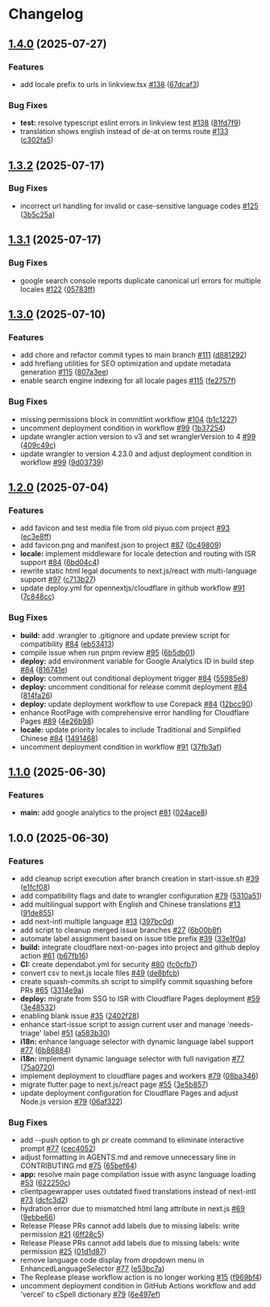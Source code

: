 # Changelog

## [1.4.0](https://github.com/piyuo/piyuo-next/compare/v1.3.2...v1.4.0) (2025-07-27)


### Features

* add locale prefix to urls in linkview.tsx [#138](https://github.com/piyuo/piyuo-next/issues/138) ([67dcaf3](https://github.com/piyuo/piyuo-next/commit/67dcaf390c122317ac91b546e39a295117710b0c))


### Bug Fixes

* **test:** resolve typescript eslint errors in linkview test [#138](https://github.com/piyuo/piyuo-next/issues/138) ([81fd7f9](https://github.com/piyuo/piyuo-next/commit/81fd7f9531fad47dc63b70fe22f3153658730867))
* translation shows english instead of de-at on terms route [#133](https://github.com/piyuo/piyuo-next/issues/133) ([c302fa5](https://github.com/piyuo/piyuo-next/commit/c302fa52c758e643a41ab346b99e345fa69f7855))

## [1.3.2](https://github.com/piyuo/piyuo-next/compare/v1.3.1...v1.3.2) (2025-07-17)


### Bug Fixes

* incorrect url handling for invalid or case-sensitive language codes [#125](https://github.com/piyuo/piyuo-next/issues/125) ([3b5c25a](https://github.com/piyuo/piyuo-next/commit/3b5c25a10ebb211aed6190b773333a8059deaa45))

## [1.3.1](https://github.com/piyuo/piyuo-next/compare/v1.3.0...v1.3.1) (2025-07-17)


### Bug Fixes

* google search console reports duplicate canonical url errors for multiple locales [#122](https://github.com/piyuo/piyuo-next/issues/122) ([05783ff](https://github.com/piyuo/piyuo-next/commit/05783ffdb1cef4350923892c951ec0ac57e1b769))

## [1.3.0](https://github.com/piyuo/piyuo-next/compare/v1.2.0...v1.3.0) (2025-07-10)


### Features

* add chore and refactor commit types to main branch [#111](https://github.com/piyuo/piyuo-next/issues/111) ([d881292](https://github.com/piyuo/piyuo-next/commit/d8812927ebbb00e0b4406a725ea9dca8fa3ab983))
* add hreflang utilities for SEO optimization and update metadata generation [#115](https://github.com/piyuo/piyuo-next/issues/115) ([807a3ee](https://github.com/piyuo/piyuo-next/commit/807a3ee5b2abc031655a7667d2c601ab9617a427))
* enable search engine indexing for all locale pages [#115](https://github.com/piyuo/piyuo-next/issues/115) ([fe2757f](https://github.com/piyuo/piyuo-next/commit/fe2757fadeef8fc12c64645ba82d3da5da08b62d))


### Bug Fixes

* missing permissions block in commitlint workflow [#104](https://github.com/piyuo/piyuo-next/issues/104) ([b1c1227](https://github.com/piyuo/piyuo-next/commit/b1c122717fef7af06dc97689bd6eb0e470f65ca4))
* uncomment deployment condition in workflow [#99](https://github.com/piyuo/piyuo-next/issues/99) ([1b37254](https://github.com/piyuo/piyuo-next/commit/1b37254248fe0f8e2f564ce83158ff4a8e1ed452))
* update wrangler action version to v3 and set wranglerVersion to 4 [#99](https://github.com/piyuo/piyuo-next/issues/99) ([409c49c](https://github.com/piyuo/piyuo-next/commit/409c49c3d599d5a66657878debd17e924201b8fa))
* update wrangler to version 4.23.0 and adjust deployment condition in workflow [#99](https://github.com/piyuo/piyuo-next/issues/99) ([9d03739](https://github.com/piyuo/piyuo-next/commit/9d03739349ea2226e53d6f5b46d81ab5ec5832ca))

## [1.2.0](https://github.com/piyuo/piyuo-next/compare/v1.1.0...v1.2.0) (2025-07-04)


### Features

* add favicon and test media file from old piyuo.com project [#93](https://github.com/piyuo/piyuo-next/issues/93) ([ec3e8ff](https://github.com/piyuo/piyuo-next/commit/ec3e8ffd79fde864a17f64d497fd380b525caa83))
* add favicon.png and manifest.json to project [#87](https://github.com/piyuo/piyuo-next/issues/87) ([0c49809](https://github.com/piyuo/piyuo-next/commit/0c4980901ee7314b5e3f724d47159e87eccfa276))
* **locale:** implement middleware for locale detection and routing with ISR support [#84](https://github.com/piyuo/piyuo-next/issues/84) ([6bd04c4](https://github.com/piyuo/piyuo-next/commit/6bd04c41043eee92fd2d9b6a531117e186988153))
* rewrite static html legal documents to next.js/react with multi-language support [#97](https://github.com/piyuo/piyuo-next/issues/97) ([c713b27](https://github.com/piyuo/piyuo-next/commit/c713b276a16771c2dccb2555b8a50d6a74b94c44))
* update deploy.yml for opennextjs/cloudflare in github workflow [#91](https://github.com/piyuo/piyuo-next/issues/91) ([7c848cc](https://github.com/piyuo/piyuo-next/commit/7c848cc15ac1dcbe398eddd2a0c4d88274d52bf4))


### Bug Fixes

* **build:** add .wrangler to .gitignore and update preview script for compatibility [#84](https://github.com/piyuo/piyuo-next/issues/84) ([eb53413](https://github.com/piyuo/piyuo-next/commit/eb53413cd7548af897bd20762b236f9ef144aedb))
* compile issue when run pnpm review [#95](https://github.com/piyuo/piyuo-next/issues/95) ([6b5db01](https://github.com/piyuo/piyuo-next/commit/6b5db01225f5e42d7b0d103488255fb8c9415521))
* **deploy:** add environment variable for Google Analytics ID in build step [#84](https://github.com/piyuo/piyuo-next/issues/84) ([816741e](https://github.com/piyuo/piyuo-next/commit/816741ee1f962c98e7718594d800d5241647a397))
* **deploy:** comment out conditional deployment trigger [#84](https://github.com/piyuo/piyuo-next/issues/84) ([55985e8](https://github.com/piyuo/piyuo-next/commit/55985e87105a3240c213ad9518720d02d3af290e))
* **deploy:** uncomment conditional for release commit deployment [#84](https://github.com/piyuo/piyuo-next/issues/84) ([814fa26](https://github.com/piyuo/piyuo-next/commit/814fa26ef196f327116679ecd52807ee9bf65ced))
* **deploy:** update deployment workflow to use Corepack [#84](https://github.com/piyuo/piyuo-next/issues/84) ([12bcc90](https://github.com/piyuo/piyuo-next/commit/12bcc9022771814b3d4a88aa50325c4e1605a30a))
* enhance RootPage with comprehensive error handling for Cloudflare Pages [#89](https://github.com/piyuo/piyuo-next/issues/89) ([4e26b98](https://github.com/piyuo/piyuo-next/commit/4e26b98a625c7c0b5b82702bbc833e0e22b740da))
* **locale:** update priority locales to include Traditional and Simplified Chinese [#84](https://github.com/piyuo/piyuo-next/issues/84) ([1491468](https://github.com/piyuo/piyuo-next/commit/149146832a79625d8c7943cd8ab9546792c1a275))
* uncomment deployment condition in workflow [#91](https://github.com/piyuo/piyuo-next/issues/91) ([37fb3af](https://github.com/piyuo/piyuo-next/commit/37fb3afd2966ab08d3f53f8d1118ad9a4d73a3e8))

## [1.1.0](https://github.com/piyuo/piyuo-next/compare/v1.0.0...v1.1.0) (2025-06-30)


### Features

* **main:** add google analytics to the project [#81](https://github.com/piyuo/piyuo-next/issues/81) ([024ace8](https://github.com/piyuo/piyuo-next/commit/024ace83dfd464f18f2bdbe1710eaf4b22aab970))

## 1.0.0 (2025-06-30)


### Features

* add cleanup script execution after branch creation in start-issue.sh [#39](https://github.com/piyuo/piyuo-next/issues/39) ([e1fcf08](https://github.com/piyuo/piyuo-next/commit/e1fcf08248db6daec519d90f91727af5871f8630))
* add compatibility flags and date to wrangler configuration [#79](https://github.com/piyuo/piyuo-next/issues/79) ([5310a51](https://github.com/piyuo/piyuo-next/commit/5310a51660cf762fe79fa646946db0d165d9ee0e))
* add multilingual support with English and Chinese translations [#13](https://github.com/piyuo/piyuo-next/issues/13) ([91de855](https://github.com/piyuo/piyuo-next/commit/91de8552de0ca7380c32d2587c69a0c82a976f21))
* add next-intl multiple language [#13](https://github.com/piyuo/piyuo-next/issues/13) ([397bc0d](https://github.com/piyuo/piyuo-next/commit/397bc0dac5a245f5eb4f16040844a1338f002cbb))
* add script to cleanup merged issue branches [#27](https://github.com/piyuo/piyuo-next/issues/27) ([6b00b8f](https://github.com/piyuo/piyuo-next/commit/6b00b8fe2644c12daf0d153a9baaa69824c29a53))
* automate label assignment based on issue title prefix [#39](https://github.com/piyuo/piyuo-next/issues/39) ([33e1f0a](https://github.com/piyuo/piyuo-next/commit/33e1f0a68a97bc999e3617f27377c544217e3fdc))
* **build:** integrate cloudflare next-on-pages into project and github deploy action [#61](https://github.com/piyuo/piyuo-next/issues/61) ([b67fb16](https://github.com/piyuo/piyuo-next/commit/b67fb16f3a358e94b80c187bdf017a73fb443e65))
* **CI:** create dependabot.yml for security [#80](https://github.com/piyuo/piyuo-next/issues/80) ([fc0cfb7](https://github.com/piyuo/piyuo-next/commit/fc0cfb724b6b7781ab1248e73d89c35dee4c6526))
* convert csv to next.js locale files [#49](https://github.com/piyuo/piyuo-next/issues/49) ([de8bfcb](https://github.com/piyuo/piyuo-next/commit/de8bfcbba4c65bac9d57d4f71710547c1e0b2b87))
* create squash-commits.sh script to simplify commit squashing before PRs [#65](https://github.com/piyuo/piyuo-next/issues/65) ([3314e9a](https://github.com/piyuo/piyuo-next/commit/3314e9a849ef53fde5018b1a69ee50cc11713b76))
* **deploy:** migrate from SSG to ISR with Cloudflare Pages deployment [#59](https://github.com/piyuo/piyuo-next/issues/59) ([3e48532](https://github.com/piyuo/piyuo-next/commit/3e48532ee91e18322e45572a2f271cbacd7bffcb))
* enabling blank issue [#35](https://github.com/piyuo/piyuo-next/issues/35) ([2402f28](https://github.com/piyuo/piyuo-next/commit/2402f28f0211923fae543c8f7418d58f2be7ffce))
* enhance start-issue script to assign current user and manage 'needs-triage' label [#51](https://github.com/piyuo/piyuo-next/issues/51) ([a583b30](https://github.com/piyuo/piyuo-next/commit/a583b3027d169b1363c7776673c893b222018705))
* **i18n:** enhance language selector with dynamic language label support [#77](https://github.com/piyuo/piyuo-next/issues/77) ([6b86884](https://github.com/piyuo/piyuo-next/commit/6b86884dda747222bfa2941edd0649a2cd4a6b0b))
* **i18n:** implement dynamic language selector with full navigation [#77](https://github.com/piyuo/piyuo-next/issues/77) ([75a0720](https://github.com/piyuo/piyuo-next/commit/75a07209e22a6fa2c246764d444d49d1c3fa5ad8))
* implement deployment to cloudflare pages and workers [#79](https://github.com/piyuo/piyuo-next/issues/79) ([08ba346](https://github.com/piyuo/piyuo-next/commit/08ba34652f4be88d20f0044a3f813e6368f0e343))
* migrate flutter page to next.js/react page [#55](https://github.com/piyuo/piyuo-next/issues/55) ([3e5b857](https://github.com/piyuo/piyuo-next/commit/3e5b8575d7c78b7931cfa4bb7f4bd695f4d1b5d2))
* update deployment configuration for Cloudflare Pages and adjust Node.js version [#79](https://github.com/piyuo/piyuo-next/issues/79) ([06af322](https://github.com/piyuo/piyuo-next/commit/06af322aa8de4f82d16e66d33c08588b03770d33))


### Bug Fixes

* add --push option to gh pr create command to eliminate interactive prompt [#77](https://github.com/piyuo/piyuo-next/issues/77) ([cec4052](https://github.com/piyuo/piyuo-next/commit/cec4052a97343e060cde604bf0b338a98af47642))
* adjust formatting in AGENTS.md and remove unnecessary line in CONTRIBUTING.md [#75](https://github.com/piyuo/piyuo-next/issues/75) ([65bef64](https://github.com/piyuo/piyuo-next/commit/65bef6470edabc88f5541f9952c6617b5d237a89))
* **app:** resolve main page compilation issue with async language loading [#53](https://github.com/piyuo/piyuo-next/issues/53) ([622250c](https://github.com/piyuo/piyuo-next/commit/622250cf049c364a850761cdcc0893afc7311aba))
* clientpagewrapper uses outdated fixed translations instead of next-intl [#73](https://github.com/piyuo/piyuo-next/issues/73) ([dcfc3d2](https://github.com/piyuo/piyuo-next/commit/dcfc3d24011585cb5a46e175ddcd92d71548f2dc))
* hydration error due to mismatched html lang attribute in next.js [#69](https://github.com/piyuo/piyuo-next/issues/69) ([9ebbe66](https://github.com/piyuo/piyuo-next/commit/9ebbe66726a840202537bc2809e970614a079ae7))
* Release Please PRs cannot add labels due to missing labels: write permission [#21](https://github.com/piyuo/piyuo-next/issues/21) ([6ff28c5](https://github.com/piyuo/piyuo-next/commit/6ff28c56e144ce5fc3ca2d2ae08ba6ed881e52ef))
* Release Please PRs cannot add labels due to missing labels: write permission [#25](https://github.com/piyuo/piyuo-next/issues/25) ([01d1d87](https://github.com/piyuo/piyuo-next/commit/01d1d876364b85e169a8d7bcccea956c9d43d6c2))
* remove language code display from dropdown menu in EnhancedLanguageSelector [#77](https://github.com/piyuo/piyuo-next/issues/77) ([e53bc7a](https://github.com/piyuo/piyuo-next/commit/e53bc7ae3e870c629083bbfb49f8930d76a238c6))
* The Replease please workflow action is no longer working [#15](https://github.com/piyuo/piyuo-next/issues/15) ([f969bf4](https://github.com/piyuo/piyuo-next/commit/f969bf4902ec9f1524b974d14d243b5b35fd02dc))
* uncomment deployment condition in GitHub Actions workflow and add 'vercel' to cSpell dictionary [#79](https://github.com/piyuo/piyuo-next/issues/79) ([6e497ef](https://github.com/piyuo/piyuo-next/commit/6e497ef308734bd8194eb0b0ea63e177a53164fd))
